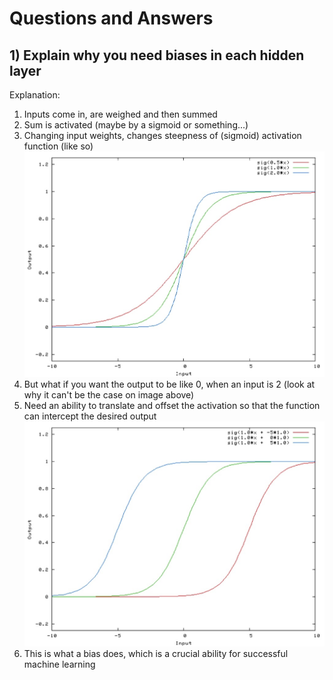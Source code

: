 # Questions and Answers

## 1) Explain why you need biases in each hidden layer
Explanation:
1) Inputs come in, are weighed and then summed
2) Sum is activated (maybe by a sigmoid or something...)
3) Changing input weights, changes steepness of (sigmoid) activation function (like so)
![](images/1.jpg)
4) But what if you want the output to be like 0, when an input is 2 (look at why it can't be the case on image above)
5) Need an ability to translate and offset the activation so that the function can intercept the desired output
![](images/2.jpg)
6) This is what a bias does, which is a crucial ability for successful machine learning
